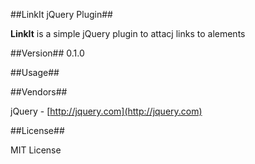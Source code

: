 ##LinkIt jQuery Plugin##

**LinkIt** is a simple jQuery plugin to attacj links to alements

##Version##
0.1.0

##Usage##

##Vendors##

jQuery - [http://jquery.com](http://jquery.com)

##License##

MIT License

